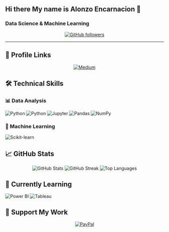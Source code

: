 ## Hi there My name is Alonzo Encarnacion 👋

<h3>Data Science & Machine Learning</h3>

 <p align="center">
    <a href="https://github.com/AEE099" target="_blank" rel="noreferrer">
      <img src="https://img.shields.io/github/followers/AEE099?logo=github&style=flat-square&color=0891b2&labelColor=1c1917" alt="GitHub followers" />
    </a>
   
</div>

---

## 📌 Profile Links

<p align="center">
  <a href="https://www.linkedin.com/in/alonzo-e-4a09b9151/" target="_blank" rel="noreferrer">
    <img src="https://img.shields.io/badge/linkedin-12100E?style=for-the-badge&logo=linkedin&logoColor=blue" alt="Medium" />
  </a>
</p>

## 🛠 Technical Skills

### 📊 Data Analysis
<p>
  <img src="https://img.shields.io/badge/Excel-4ea94B?style=for-the-badge&logo=libreofficecalc&logoColor=white" alt="Python" />
  <img src="https://img.shields.io/badge/Python-3776AB?style=for-the-badge&logo=python&logoColor=white" alt="Python" />
  <img src="https://img.shields.io/badge/Jupyter-F37626?style=for-the-badge&logo=Jupyter&logoColor=white" alt="Jupyter" />
  <img src="https://img.shields.io/badge/pandas-150458?style=for-the-badge&logo=pandas&logoColor=white" alt="Pandas" />
  <img src="https://img.shields.io/badge/NumPy-013243?style=for-the-badge&logo=numpy&logoColor=white" alt="NumPy" />
 
</p>

### 🤖 Machine Learning
<p>
  <img src="https://img.shields.io/badge/scikit_learn-F7931E?style=for-the-badge&logo=scikit-learn&logoColor=white" alt="Scikit-learn" />
</p>


## 📈 GitHub Stats

<div align="center">
  <img src="https://github-readme-stats.vercel.app/api?username=AEE099&show_icons=true&theme=dark&hide_border=true" alt="GitHub Stats" />
  <img src="https://github-readme-streak-stats.herokuapp.com/?user=AEE099&theme=dark&hide_border=true" alt="GitHub Streak" />
  <img src="https://github-readme-stats.vercel.app/api/top-langs/?username=AEE099&layout=compact&theme=dark&hide_border=true" alt="Top Languages" />
</div>


## 🌱 Currently Learning
<p>
  <img src="https://img.shields.io/badge/PowerBI-F2C811?style=for-the-badge&logo=Power%20BI&logoColor=black" alt="Power BI" />
  <img src="https://img.shields.io/badge/Tableau-E97627?style=for-the-badge&logo=Tableau&logoColor=white" alt="Tableau" />
</p>
</p>


## 💖 Support My Work
<p align="center">
  <a href="https://www.paypal.com/qrcodes/p2pqrc/WM5WHLPLPYZ5U ">
    <img src="https://img.shields.io/badge/PayPal-00457C?style=for-the-badge&logo=paypal&logoColor=white" alt="PayPal" />
  </a>
</p>


<!--
**AEE099/AEE099** is a ✨ _special_ ✨ repository because its `README.md` (this file) appears on your GitHub profile.

Here are some ideas to get you started:

- 🔭 I’m currently working on ...
- 🌱 I’m currently learning ...
- 👯 I’m looking to collaborate on ...
- 🤔 I’m looking for help with ...
- 💬 Ask me about ...
- 📫 How to reach me: ...
- 😄 Pronouns: ...
- ⚡ Fun fact: ...
-->
